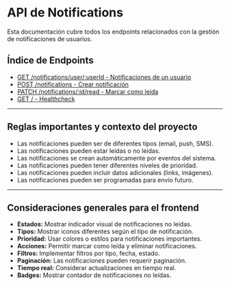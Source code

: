 # API de Notifications

Esta documentación cubre todos los endpoints relacionados con la gestión de notificaciones de usuarios.

## Índice de Endpoints

- [GET /notifications/user/:userId - Notificaciones de un usuario](./notifications-list-by-user.md)
- [POST /notifications - Crear notificación](./notifications-create.md)
- [PATCH /notifications/:id/read - Marcar como leída](./notifications-read.md)
- [GET / - Healthcheck](./notifications-healthcheck.md)

---

## Reglas importantes y contexto del proyecto

- Las notificaciones pueden ser de diferentes tipos (email, push, SMS).
- Las notificaciones pueden estar leídas o no leídas.
- Las notificaciones se crean automáticamente por eventos del sistema.
- Las notificaciones pueden tener diferentes niveles de prioridad.
- Las notificaciones pueden incluir datos adicionales (links, imágenes).
- Las notificaciones pueden ser programadas para envío futuro.

---

## Consideraciones generales para el frontend

- **Estados:** Mostrar indicador visual de notificaciones no leídas.
- **Tipos:** Mostrar iconos diferentes según el tipo de notificación.
- **Prioridad:** Usar colores o estilos para notificaciones importantes.
- **Acciones:** Permitir marcar como leída y eliminar notificaciones.
- **Filtros:** Implementar filtros por tipo, fecha, estado.
- **Paginación:** Las notificaciones pueden requerir paginación.
- **Tiempo real:** Considerar actualizaciones en tiempo real.
- **Badges:** Mostrar contador de notificaciones no leídas. 